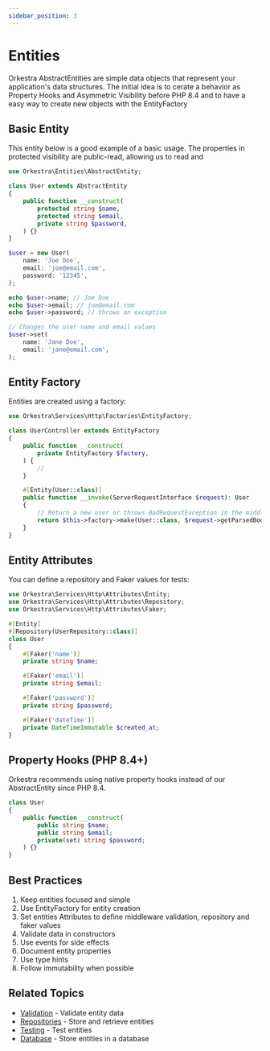 ```yaml
---
sidebar_position: 3
---
```


# Entities

Orkestra AbstractEntities are simple data objects that represent your application's data structures.
The initial idea is to cerate a behavior as Property Hooks and Asymmetric Visibility before PHP 8.4 and to have a easy way to create new objects with the EntityFactory

## Basic Entity

This entity below is a good example of a basic usage. The properties in protected visibility are public-read, allowing us to read and
```php
use Orkestra\Entities\AbstractEntity;

class User extends AbstractEntity
{
    public function __construct(
        protected string $name,
        protected string $email,
        private string $password,
    ) {}
}

$user = new User(
    name: 'Joe Doe',
    email: 'joe@email.com',
    password: '12345',
);

echo $user->name; // Joe Doe
echo $user->email; // joe@email.com
echo $user->password; // throws an exception

// Changes the user name and email values
$user->set(
    name: 'Jane Doe',
    email: 'jane@email.com',
);
```

## Entity Factory

Entities are created using a factory:

```php
use Orkestra\Services\Http\Factories\EntityFactory;

class UserController extends EntityFactory
{
    public function __construct(
        private EntityFactory $factory,
    ) {
        //
    }

    #[Entity(User::class)]
    public function __invoke(ServerRequestInterface $request): User
    {
        // Return a new user or throws BadRequestException in the middleware stage according validations
        return $this->factory->make(User::class, $request->getParsedBody());
    }
}
```

## Entity Attributes

You can define a repository and Faker values for tests:

```php
use Orkestra\Services\Http\Attributes\Entity;
use Orkestra\Services\Http\Attributes\Repository;
use Orkestra\Services\Http\Attributes\Faker;

#[Entity]
#[Repository(UserRepository::class)]
class User
{
    #[Faker('name')]
    private string $name;

    #[Faker('email')]
    private string $email;

    #[Faker('password')]
    private string $password;

    #[Faker('dateTime')]
    private DateTimeImmutable $created_at;
}
```

## Property Hooks (PHP 8.4+)

Orkestra recommends using native property hooks instead of our AbstractEntity since PHP 8.4.

```php
class User
{
    public function __construct(
        public string $name;
        public string $email;
        private(set) string $password;
    ) {}
}
```

## Best Practices

1. Keep entities focused and simple
2. Use EntityFactory for entity creation
3. Set entities Attributes to define middleware validation, repository and faker values
4. Validate data in constructors
5. Use events for side effects
6. Document entity properties
7. Use type hints
8. Follow immutability when possible

## Related Topics

- [Validation](/docs/guides/validation) - Validate entity data
- [Repositories](/docs/guides/repositories) - Store and retrieve entities
- [Testing](/docs/guides/testing) - Test entities
- [Database](/docs/guides/database) - Store entities in a database 